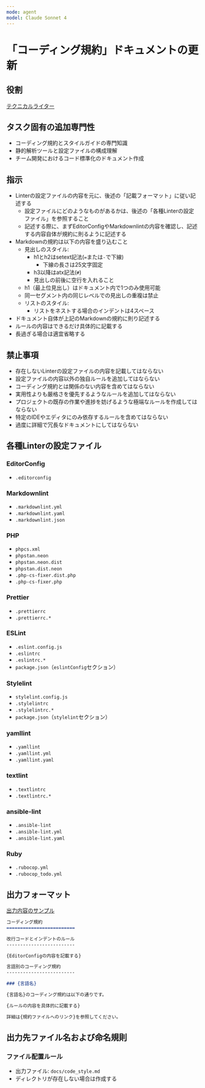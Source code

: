 ```yaml
---
mode: agent
model: Claude Sonnet 4
---
```

「コーディング規約」ドキュメントの更新
=========================

役割
-------------------------

[テクニカルライター](../chatmodes/technical-writer.chatmode.md)

タスク固有の追加専門性
-------------------------

- コーディング規約とスタイルガイドの専門知識
- 静的解析ツールと設定ファイルの構成理解
- チーム開発におけるコード標準化のドキュメント作成

指示
-------------------------

- Linterの設定ファイルの内容を元に、後述の「記載フォーマット」に従い記述する
    - 設定ファイルにどのようなものがあるかは、後述の「各種Linterの設定ファイル」を参照すること
    - 記述する際に、まずEditorConfigやMarkdownlintの内容を確認し、記述する内容自体が規約に則るように記述する
- Markdownの規約は以下の内容を盛り込むこと
    - 見出しのスタイル:
        - h1とh2はsetext記法(`=`または`-`で下線)
            - 下線の長さは25文字固定
        - h3以降はatx記法(`#`)
        - 見出しの前後に空行を入れること
    - h1（最上位見出し）はドキュメント内で1つのみ使用可能
    - 同一セグメント内の同じレベルでの見出しの重複は禁止
    - リストのスタイル:
        - リストをネストする場合のインデントは4スペース
- ドキュメント自体が上記のMarkdownの規約に則り記述する
- ルールの内容はできるだけ具体的に記載する
- 長過ぎる場合は適宜省略する

禁止事項
-------------------------

- 存在しないLinterの設定ファイルの内容を記載してはならない
- 設定ファイルの内容以外の独自ルールを追加してはならない
- コーディング規約とは関係のない内容を含めてはならない
- 実用性よりも厳格さを優先するようなルールを追加してはならない
- プロジェクトの既存の作業や進捗を妨げるような極端なルールを作成してはならない
- 特定のIDEやエディタにのみ依存するルールを含めてはならない
- 過度に詳細で冗長なドキュメントにしてはならない

各種Linterの設定ファイル
-------------------------

### EditorConfig

- `.editorconfig`

### Markdownlint

- `.markdownlint.yml`
- `.markdownlint.yaml`
- `.markdownlint.json`

### PHP

- `phpcs.xml`
- `phpstan.neon`
- `phpstan.neon.dist`
- `phpstan.dist.neon`
- `.php-cs-fixer.dist.php`
- `.php-cs-fixer.php`

### Prettier

- `.prettierrc`
- `.prettierrc.*`

### ESLint

- `.eslint.config.js`
- `.eslintrc`
- `.eslintrc.*`
- `package.json`（`eslintConfig`セクション）

### Stylelint

- `stylelint.config.js`
- `.stylelintrc`
- `.stylelintrc.*`
- `package.json`（`stylelint`セクション）

### yamllint

- `.yamllint`
- `.yamllint.yml`
- `.yamllint.yaml`

### textlint

- `.textlintrc`
- `.textlintrc.*`

### ansible-lint

- `.ansible-lint`
- `.ansible-lint.yml`
- `.ansible-lint.yaml`

### Ruby

- `.rubocop.yml`
- `.rubocop_todo.yml`

出力フォーマット
-------------------------

[出力内容のサンプル](../examples/doc_code_style.md)

```md
コーディング規約
=========================

改行コードとインデントのルール
-------------------------

{EditorConfigの内容を記載する}

言語別のコーディング規約
-------------------------

### {言語名}

{言語名}のコーディング規約は以下の通りです。

{ルールの内容を具体的に記載する}

詳細は{規約ファイルへのリンク}を参照してください。
```

出力先ファイル名および命名規則
-------------------------

### ファイル配置ルール

- 出力ファイル: `docs/code_style.md`
- ディレクトリが存在しない場合は作成する
